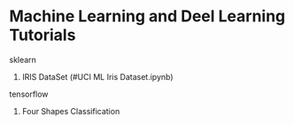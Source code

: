 # Machine Learning and Deel Learning Tutorials

sklearn
1. IRIS DataSet (#UCI ML Iris Dataset.ipynb)

tensorflow
1. Four Shapes Classification

